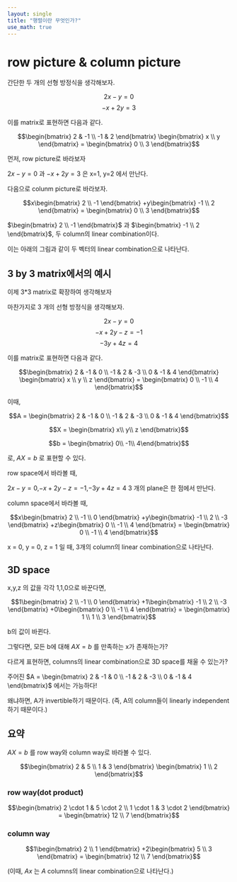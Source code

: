 ```yaml
---
layout: single
title: "행렬이란 무엇인가?"
use_math: true
---
```

# row picture & column picture

간단한 두 개의 선형 방정식을 생각해보자.

$$2x -y = 0$$
$$-x +2y = 3$$

이를 matrix로 표현하면 다음과 같다.

$$\begin{bmatrix}
2 & -1 \\
-1 & 2
\end{bmatrix} \begin{bmatrix}
x \\
y
\end{bmatrix} = \begin{bmatrix}
0 \\
3
\end{bmatrix}$$

먼저, row picture로 바라보자 

$2x-y=0$ 과 $-x+2y=3$ 은 x=1, y=2 에서 만난다. 



다음으로 colunm picture로 바라보자.

$$x\begin{bmatrix}
2  \\
-1 
\end{bmatrix} +y\begin{bmatrix}
-1 \\
2
\end{bmatrix} = \begin{bmatrix}
0 \\
3
\end{bmatrix}$$

$\begin{bmatrix}
2  \\
-1 
\end{bmatrix}$ 과 $\begin{bmatrix} -1 \\ 2 \end{bmatrix}$, 두 column의 linear combination이다.

이는 아래의 그림과 같이 두 벡터의 linear combination으로 나타난다.

## 3 by 3 matrix에서의 예시

이제 3*3 matrix로 확장하여 생각해보자 

마찬가지로 3 개의 선형 방정식을 생각해보자.

$$2x -y = 0$$
$$-x +2y-z = -1$$
$$-3y+4z = 4$$

이를 matrix로 표현하면 다음과 같다.

$$\begin{bmatrix}
2 & -1 & 0 \\
-1 & 2 & -3 \\
0 & -1 & 4
\end{bmatrix} \begin{bmatrix}
x \\
y \\
z
\end{bmatrix} = \begin{bmatrix}
0 \\
-1 \\
4
\end{bmatrix}$$

이때, 

$$A = \begin{bmatrix}
2 & -1 & 0 \\
-1 & 2 & -3 \\
0 & -1 & 4
\end{bmatrix}$$

$$X = \begin{bmatrix}
x\\
y\\
z
\end{bmatrix}$$

$$b = \begin{bmatrix}
0\\
-1\\
4\end{bmatrix}$$ 

로, $AX = b$ 로 표현할 수 있다.








row space에서 바라볼 때, 

$2x -y = 0$,$-x +2y-z = -1$,$-3y+4z = 4$ 3 개의 plane은 한 점에서 만난다. 

column space에서 바라볼 때,

$$x\begin{bmatrix}
2  \\
-1 \\
0
\end{bmatrix} +y\begin{bmatrix}
-1 \\
2 \\
-3
\end{bmatrix} +z\begin{bmatrix}
0 \\
-1 \\
4
\end{bmatrix} = \begin{bmatrix}
0 \\
-1 \\
4
\end{bmatrix}$$

x = 0, y = 0, z = 1 일 때, 3개의 column의 linear combination으로 나타난다.


## 3D space

x,y,z 의 값을 각각 1,1,0으로 바꾼다면, 

$$1\begin{bmatrix}
2  \\
-1 \\
0
\end{bmatrix} +1\begin{bmatrix}
-1 \\
2 \\
-3
\end{bmatrix} +0\begin{bmatrix}
0 \\
-1 \\
4
\end{bmatrix} = \begin{bmatrix}
1 \\
1 \\
3
\end{bmatrix}$$

b의 값이 바뀐다.

그렇다면, 모든 b에 대해 $AX = b$ 를 만족하는 x가 존재하는가?

다르게 표현하면, columns의 linear combination으로 3D space를 채울 수 있는가?

주어진  $A = \begin{bmatrix}
2 & -1 & 0 \\
-1 & 2 & -3 \\
0 & -1 & 4
\end{bmatrix}$ 에서는 가능하다! 

왜냐하면, A가 invertible하기 때문이다. (즉, A의 column들이 linearly independent하기 때문이다.)
## 요약
$AX =b$ 를 row way와 column way로 바라볼 수 있다.  

$$\begin{bmatrix}
2 & 5 \\
1 & 3
\end{bmatrix} \begin{bmatrix}
1 \\
2
\end{bmatrix}$$

### row way(dot product) 

$$\begin{bmatrix}
2 \cdot 1 & 5 \cdot 2 \\
1 \cdot 1 & 3 \cdot 2
\end{bmatrix} = \begin{bmatrix}
12 \\
7
\end{bmatrix}$$

### column way

$$1\begin{bmatrix}
2  \\
1
\end{bmatrix} +2\begin{bmatrix}
5 \\
3
\end{bmatrix} = \begin{bmatrix}
12 \\
7
\end{bmatrix}$$

(이때, $Ax$ 는 $A$ columns의  linear combination으로 나타난다.)
